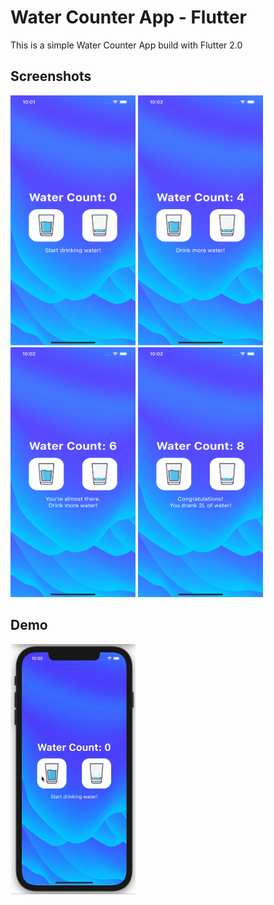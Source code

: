 # Water Counter App - Flutter

This is a simple Water Counter App build with Flutter 2.0

## Screenshots
<img src="/demo/print-1.png" width="200" height="400"/> <img src="/demo/print-2.png" width="200" height="400"/> <img src="/demo/print-3.png" width="200" height="400"/> <img src="/demo/print-4.png" width="200" height="400"/>

## Demo
<img src="/demo/demo.gif" width="200" height="400"/>

